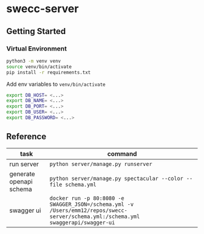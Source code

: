 # swecc-server

## Getting Started

### Virtual Environment

```bash
python3 -m venv venv
source venv/bin/activate
pip install -r requirements.txt
```

Add env variables to `venv/bin/activate`

```bash
export DB_HOST= <...>
export DB_NAME= <...>
export DB_PORT= <...>
export DB_USER= <...>
export DB_PASSWORD= <...>
```

## Reference

| task | command | 
| --- | --- |
| run server | `python server/manage.py runserver` |
| generate openapi schema | `python server/manage.py spectacular --color --file schema.yml` |
| swagger ui | `docker run -p 80:8080 -e SWAGGER_JSON=/schema.yml -v /Users/emm12/repos/swecc-server/schema.yml:/schema.yml swaggerapi/swagger-ui` |